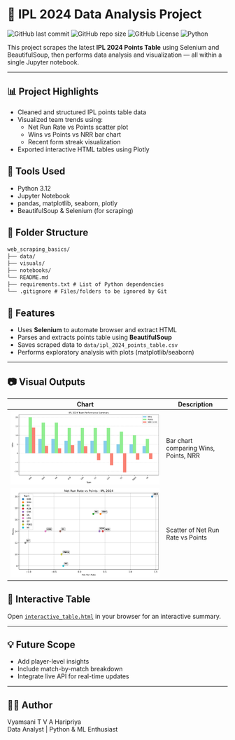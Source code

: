 # 🏏 IPL 2024 Data Analysis Project

![GitHub last commit](https://img.shields.io/github/last-commit/Vyamsaniharipriya01/ipl-2024-scrapping_analysis)
![GitHub repo size](https://img.shields.io/github/repo-size/Vyamsaniharipriya01/ipl-2024-scrapping_analysis)
![GitHub License](https://img.shields.io/github/license/Vyamsaniharipriya01/ipl-2024-scrapping_analysis)
![Python](https://img.shields.io/badge/Python-3.x-blue)

This project scrapes the latest **IPL 2024 Points Table** using Selenium and BeautifulSoup, then performs data analysis and visualization — all within a single Jupyter notebook.

---

## 📊 Project Highlights

- Cleaned and structured IPL points table data
- Visualized team trends using:
  - Net Run Rate vs Points scatter plot
  - Wins vs Points vs NRR bar chart
  - Recent form streak visualization
- Exported interactive HTML tables using Plotly

## 🧰 Tools Used

- Python 3.12
- Jupyter Notebook
- pandas, matplotlib, seaborn, plotly
- BeautifulSoup & Selenium (for scraping)

## 📁 Folder Structure

```
web_scraping_basics/
├── data/
├── visuals/
├── notebooks/
└── README.md
├── requirements.txt # List of Python dependencies
└── .gitignore # Files/folders to be ignored by Git
```

## 🚀 Features

- Uses **Selenium** to automate browser and extract HTML
- Parses and extracts points table using **BeautifulSoup**
- Saves scraped data to `data/ipl_2024_points_table.csv`
- Performs exploratory analysis with plots (matplotlib/seaborn)

---


## 📷 Visual Outputs

| Chart                             | Description                           |
|----------------------------------|---------------------------------------|
| ![Summary](visuals/ipl_team_summary.png) | Bar chart comparing Wins, Points, NRR |
| ![Scatter](visuals/ipl2024_nrr_vs_points.png)   | Scatter of Net Run Rate vs Points     |

## 🔗 Interactive Table

Open [`interactive_table.html`](visuals/interactive_table.html) in your browser for an interactive summary.

---

## 💡 Future Scope

- Add player-level insights
- Include match-by-match breakdown
- Integrate live API for real-time updates

---
## 🙋‍♀️ Author

Vyamsani T V A Haripriya  
Data Analyst | Python & ML Enthusiast